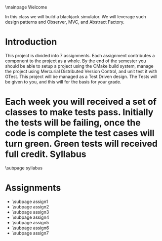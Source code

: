 
\mainpage Welcome

In this class we will build a blackjack simulator. We will leverage such
design patterns and Observer, MVC, and Abstract Factory.

Introduction
============
This project is divided into 7 assignments. Each assignment contributes
a component to the project as a whole. By the end of the semester you should
be able to setup a project using the CMake build system, manage the project
using Mercurial Distributed Version Control, and unit test it with GTest. 
This project will be managed as a Test Driven design. The Tests will be given
to you, and this will for the basis for your grade. 

Each week you will received a set of classes to make tests pass. Initially
the tests will be failing, once the code is complete the test cases will turn
green.  Green tests will received full credit. 
Syllabus
========
\subpage syllabus


Assignments
===========
- \subpage assign1
- \subpage assign2
- \subpage assign3
- \subpage assign4
- \subpage assign5
- \subpage assign6
- \subpage assign7
